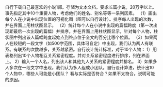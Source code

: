 自行下载自己最喜欢的小说1部。存储为文本文档。要求长篇小说，20万字以上。
事先指定其中10个重要人物，考虑他们的姓名、别名等等一系列因素。
（1）画出每个人在小说中出现位置的可视化图（图可以自行设计）。排序每人出现的次数，并在界面上用柱状图显示。
（2）统计每个人在小说中出现的篇幅跨度（第一次出现距最后一次出现的篇幅）并排序，并在界面上用柱状图显示，针对每个人物，柱状图中列出该人篇幅跨度起始点到终点位于全文的百分比哪个位置。
（3）如果两人在较短的一段文字（如500字范围，具体可自定）中出现，我们认为两人有联系。有联系的次数越多，关系越紧密。自行设计统计标准，对于10个人物：
    1）用表格列出10个人物相互关系紧密程度。并对关系紧密程度进行排序，列在界面上。
    2）输入一个人名，列出该人和其他九人关系的紧密程度并排名。
    3）如果多人多次在一段文字中出现，我们认为多人组成小团队。自行设计算法，统计出10个人物中，哪些人可能是小团队？
看与实际是否符合？如果不太符合，说明可能的原因。
